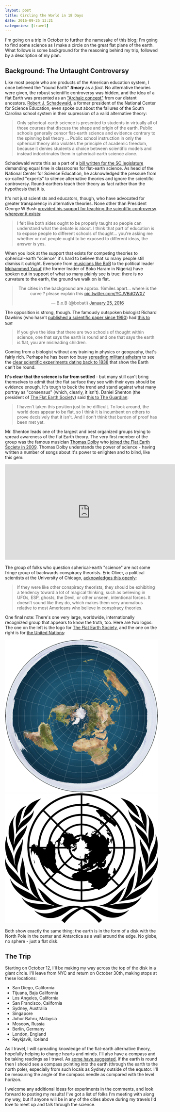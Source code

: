 ```yaml
---
layout: post
title: Circling the World in 18 Days
date: 2016-09-25 13:21
categories: [travel]
---
```


I'm going on a trip in October to further the namesake of this blog; I'm going to find some science as I make a circle on the great flat plane of the earth.  What follows is some background for the reasoning behind my trip, followed by a description of my plan.

## Background: The Untaught Controversy

Like most people who are products of the American education system, I once believed the "round Earth" **_theory_** as a _fact_.  No alternative theories were given, the robust scientific controversy was hidden, and the idea of a flat Earth was presented as an ["Archaic concept"](https://en.wikipedia.org/wiki/Flat_Earth) from our distant ancestors.  [Robert J. Schadewald](https://en.wikipedia.org/wiki/Robert_Schadewald), a former president of the National Center for Science Education, even spoke out about the failures of the South Carolina school system in their supression of a valid alternative theory:

> Only spherical-earth science is presented to students in virtually all of those courses that discuss the shape and origin of the earth. Public schools generally censor flat-earth science and evidence contrary to the spinning ball theory ... Public school instruction in only the spherical theory also violates the principle of academic freedom, because it denies students a choice between scientific models and instead indoctrinates them in spherical-earth science alone.

Schadewald wrote this as a part of a [bill written for the SC legislature](https://ncse.com/cej/2/1/equal-time-flat-earth-science) demanding equal time in classrooms for flat-earth science.  As head of the National Center for Science Education, he acknowledged the pressure from so-called "experts" to silence alternative theories and ignore the scientific controversy.  Round-earthers teach their theory as fact rather than the hypothesis that it is.

It's not just scientists and educators, though, who have advocated for greater transparency in alternative theories.  None other than President George W Bush [provided his support for teaching the scientific controversy wherever it exists](http://www.nytimes.com/2005/08/03/politics/bush-remarks-roil-debateon-teaching-of-evolution.html):

> I felt like both sides ought to be properly taught so people can understand what the debate is about.  I think that part of education is to expose people to different schools of thought... you're asking me whether or not people ought to be exposed to different ideas, the answer is yes. 

When you look at the support that exists for competing theories to spherical-earth "science" it's hard to believe that so many people still dismiss it outright.  Everyone from [musicians like BoB](https://www.theguardian.com/music/2016/jan/25/bob-rapper-flat-earth-twitter) to the political leader [Mohammed Yusuf](http://news.bbc.co.uk/2/hi/8172270.stm) (the former leader of Boko Haram in Nigeria) have spoken out in support of what so many plainly see is true: there is no curvature to the earth, the ground we walk on is flat.

<center><blockquote class="twitter-tweet" data-lang="en"><p lang="en" dir="ltr">The cities in the background are approx. 16miles apart... where is the curve ? please explain this <a href="https://t.co/YCJVBdOWX7">pic.twitter.com/YCJVBdOWX7</a></p>&mdash; B.o.B (@bobatl) <a href="https://twitter.com/bobatl/status/691411463051804676">January 25, 2016</a></blockquote></center>
<script async src="//platform.twitter.com/widgets.js" charset="utf-8"></script>

The opposition is strong, though.  The famously outspoken biologist Richard Dawkins (who hasn't [published a scientific paper since 1990](https://en.wikipedia.org/wiki/Richard_Dawkins_bibliography)) had [this to say](http://content.time.com/time/magazine/article/0,9171,1090909,00.html):

> If you give the idea that there are two schools of thought within science, one that says the earth is round and one that says the earth is flat, you are misleading children.

Coming from a biologist without any training in physics or geography, that's fairly rich.  Perhaps he has been too busy [spreading militant atheism](https://www.ted.com/talks/richard_dawkins_on_militant_atheism?language=en) to see the [clear scientific experiments dating back to 1838](https://en.wikipedia.org/wiki/Bedford_Level_experiment) that show the Earth can't be round.

**It's clear that the science is far from settled** - but many still can't bring themselves to admit that the flat surface they see with their eyes should be evidence enough.  It's tough to buck the trend and stand against what many portray as "consensus" (which, clearly, it isn't).  Daniel Shenton (the president of [The Flat Earth Society](http://www.theflatearthsociety.org)) said [this to The Guardian](https://www.theguardian.com/global/2010/feb/23/flat-earth-society):

> I haven't taken this position just to be difficult. To look around, the world does appear to be flat, so I think it is incumbent on others to prove decisively that it isn't. And I don't think that burden of proof has been met yet.

Mr. Shenton leads one of the largest and best organized groups trying to spread awareness of the flat Earth theory.  The very first member of the group was the famous musician [Thomas Dolby](https://en.wikipedia.org/wiki/Thomas_Dolby) who [joined the Flat Earth Society in 2009](https://www.theguardian.com/global/2010/feb/23/flat-earth-society).  Thomas Dolby understands the power of science - having written a number of songs about it's power to enlighten and to blind, like this gem:

<center><iframe width="560" height="315" src="https://www.youtube.com/embed/-FIMvSp01C8" frameborder="0" allowfullscreen></iframe></center>

The group of folks who question spherical-earth "science" are not some fringe group of backwards conspiracy theorists.  Eric Oliver, a political scientists at the University of Chicago, [acknowledges this openly](http://www.huffingtonpost.com/2012/10/29/flat-earth-society-psychology_n_2038198.html):

> If they were like other conspiracy theorists, they should be exhibiting a tendency toward a lot of magical thinking, such as believing in UFOs, ESP, ghosts, the Devil, or other unseen, intentional forces.  It doesn’t sound like they do, which makes them very anomalous relative to most Americans who believe in conspiracy theories.

One final note: There's one very large, worldwide, internationally recognized group that appears to know the truth, too.  Here are two logos: The one on the left is the logo for [The Flat Earth Society](http://www.theflatearthsociety.org/home/index.php), and the one on the right is for [the United Nations](http://www.un.org):

<center>
<a href="http://www.theflatearthsociety.org/home/index.php"><img src="/images/2016/Flat_earth.png" class="postimg small" /></a>
<a href="http://www.un.org"><img src="/images/2016/un.png" class="postimg small" /></a>
</center>

Both show exactly the same thing: the earth is in the form of a disk with the North Pole in the center and Antarctica as a wall around the edge.  No globe, no sphere - just a flat disk.

## The Trip

Starting on October 12, I'll be making my way across the top of the disk in a giant circle.  I'll leave from NYC and return on October 30th, making stops at these locations:

 * San Diego, California
 * Tijuana, Baja California
 * Los Angeles, California
 * San Francisco, California
 * Sydney, Australia
 * Singapore
 * Johor Bahru, Malaysia
 * Moscow, Russia
 * Berlin, Germany
 * London, England
 * Reykjavik, Iceland

As I travel, I will spreading knowledge of the flat-earth alternative theory, hopefully helping to change hearts and minds.  I'll also have a compass and be taking readings as I travel.  As [some have suggested](https://www.reddit.com/r/theworldisflat/comments/3gw9yw/an_simple_experiment_that_may_yield_more/), if the earth is round then I should see a compass pointing _into_ the earth (through the earth to the north pole), especially from such locals as Sydney outside of the equator.  I'll be measuring the angle of the compass needle as compared with the level horizon.

I welcome any additional ideas for experiments in the comments, and look forward to posting my results!  I've got a list of folks I'm meeting with along my way, but if anyone will be in any of the cities above during my travels I'd love to meet up and talk through the science.
